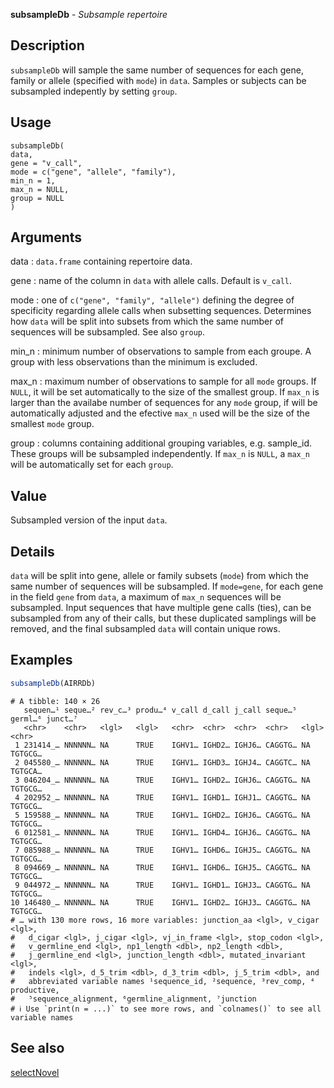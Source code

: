 **subsampleDb** - *Subsample repertoire*

Description
--------------------

`subsampleDb` will sample the same number of sequences for each gene, family
or allele (specified with `mode`) in `data`. Samples or subjects can
be subsampled indepently by setting `group`.


Usage
--------------------
```
subsampleDb(
data,
gene = "v_call",
mode = c("gene", "allele", "family"),
min_n = 1,
max_n = NULL,
group = NULL
)
```

Arguments
-------------------

data
:   `data.frame` containing repertoire data.

gene
:   name of the column in `data` with allele calls. Default
is `v_call`.

mode
:   one of `c("gene", "family", "allele")` defining the degree of
specificity regarding allele calls when subsetting sequences.
Determines how `data` will be split into subsets from 
which the same number of sequences will be subsampled. See 
also `group`.

min_n
:   minimum number of observations to sample from each groupe. A group with 
less observations than the minimum is excluded.

max_n
:   maximum number of observations to sample for all `mode` groups.
If `NULL`, it will be set automatically to the size of 
the smallest group. If `max_n` is larger than the availabe 
number of sequences for any `mode` group, if will be 
automatically adjusted and the efective `max_n` used 
will be the size of the smallest `mode` group.

group
:   columns containing additional grouping variables, e.g. sample_id.
These groups will be subsampled independently. If
`max_n` is `NULL`, a `max_n` will be 
automatically set for each `group`.




Value
-------------------

Subsampled version of the input `data`.


Details
-------------------

`data` will be split into gene, allele or family subsets (`mode`) from
which the same number of sequences will be subsampled. If `mode=gene`,
for each gene in the field `gene` from `data`, a maximum of 
`max_n` sequences will be subsampled. Input sequences
that have multiple gene calls (ties), can be subsampled from any of their calls, 
but these duplicated samplings will be removed, and the final 
subsampled `data` will contain unique rows.



Examples
-------------------

```R
subsampleDb(AIRRDb)
```


```
# A tibble: 140 × 26
   sequen…¹ seque…² rev_c…³ produ…⁴ v_call d_call j_call seque…⁵ germl…⁶ junct…⁷
   <chr>    <chr>   <lgl>   <lgl>   <chr>  <chr>  <chr>  <chr>   <lgl>   <chr>  
 1 231414_… NNNNNN… NA      TRUE    IGHV1… IGHD2… IGHJ6… CAGGTG… NA      TGTGCG…
 2 045580_… NNNNNN… NA      TRUE    IGHV1… IGHD3… IGHJ4… CAGGTC… NA      TGTGCA…
 3 046204_… NNNNNN… NA      TRUE    IGHV1… IGHD2… IGHJ6… CAGGTG… NA      TGTGCG…
 4 202952_… NNNNNN… NA      TRUE    IGHV1… IGHD1… IGHJ1… CAGGTG… NA      TGTGCG…
 5 159588_… NNNNNN… NA      TRUE    IGHV1… IGHD2… IGHJ6… CAGGTG… NA      TGTGCG…
 6 012581_… NNNNNN… NA      TRUE    IGHV1… IGHD4… IGHJ6… CAGGTG… NA      TGTGCG…
 7 085988_… NNNNNN… NA      TRUE    IGHV1… IGHD6… IGHJ5… CAGGTG… NA      TGTGCG…
 8 094669_… NNNNNN… NA      TRUE    IGHV1… IGHD6… IGHJ5… CAGGTG… NA      TGTGCG…
 9 044972_… NNNNNN… NA      TRUE    IGHV1… IGHD1… IGHJ3… CAGGTG… NA      TGTGCG…
10 146480_… NNNNNN… NA      TRUE    IGHV1… IGHD2… IGHJ3… CAGGTG… NA      TGTGCG…
# … with 130 more rows, 16 more variables: junction_aa <lgl>, v_cigar <lgl>,
#   d_cigar <lgl>, j_cigar <lgl>, vj_in_frame <lgl>, stop_codon <lgl>,
#   v_germline_end <lgl>, np1_length <dbl>, np2_length <dbl>,
#   j_germline_end <lgl>, junction_length <dbl>, mutated_invariant <lgl>,
#   indels <lgl>, d_5_trim <dbl>, d_3_trim <dbl>, j_5_trim <dbl>, and
#   abbreviated variable names ¹​sequence_id, ²​sequence, ³​rev_comp, ⁴​productive,
#   ⁵​sequence_alignment, ⁶​germline_alignment, ⁷​junction
# ℹ Use `print(n = ...)` to see more rows, and `colnames()` to see all variable names

```



See also
-------------------

[selectNovel](selectNovel.md)






